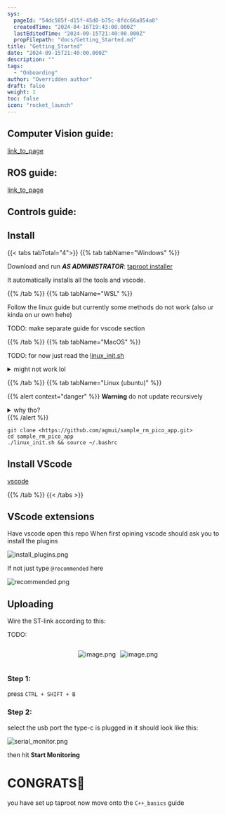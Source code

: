 ```yaml
---
sys:
  pageId: "54dc585f-d15f-45d0-b75c-8fdc66a854a8"
  createdTime: "2024-04-16T19:43:00.000Z"
  lastEditedTime: "2024-09-15T21:40:00.000Z"
  propFilepath: "docs/Getting_Started.md"
title: "Getting_Started"
date: "2024-09-15T21:40:00.000Z"
description: ""
tags:
  - "Onboarding"
author: "Overridden author"
draft: false
weight: 1
toc: false
icon: "rocket_launch"
---
```


## Computer Vision guide:

[link_to_page](86d45bc0-388b-4d26-8848-44f255f73d0e)

## ROS guide:

[link_to_page](3c76c1de-ec8f-46d6-8b0a-294005edc2d5)

## Controls guide:

## Install

{{< tabs tabTotal="4">}}
{{% tab tabName="Windows" %}}

Download and run _**AS ADMINISTRATOR**_: [taproot installer](https://github.com/Thornbots/TeachingFreshies/releases/tag/1.0)

It automatically installs all the tools and vscode.

{{% /tab %}}
{{% tab tabName="WSL" %}}

Follow the linux guide but currently some methods do not work (also ur kinda on ur own hehe)

TODO: make separate guide for vscode section

{{% /tab %}}
{{% tab tabName="MacOS" %}}

TODO: for now just read the [linux_init.sh](https://github.com/agmui/sample_rm_pico_app/blob/main/linux_init.sh)

<details>
<summary>might not work lol</summary>

`brew install libusb pkg-config`

Next install: [vscode](https://code.visualstudio.com/Download)

</details>

{{% /tab %}}
{{% tab tabName="Linux (ubuntu)" %}}

{{% alert context="danger" %}}
**Warning** do not update recursively
<details>
<summary>why tho?</summary>
There are some submodules that may go on for a while (like tinyusb) and I highly
recommend you don't need to get them.
If you want to see what submodules I update just look in `linux_init.sh`
</details>
{{% /alert %}}

```shell
git clone <https://github.com/agmui/sample_rm_pico_app.git>
cd sample_rm_pico_app
./linux_init.sh && source ~/.bashrc
```

## Install VScode

[vscode](https://code.visualstudio.com/Download)

{{% /tab %}}
{{< /tabs >}}

## VScode extensions

Have vscode open this repo
When first opining vscode should ask you to install the plugins

![install_plugins.png](https://prod-files-secure.s3.us-west-2.amazonaws.com/d518164a-d88e-44d1-a4ee-3adb3bd8bce0/89bd30f0-1825-4e77-867b-0a41ce370880/install_plugins.png?X-Amz-Algorithm=AWS4-HMAC-SHA256&X-Amz-Content-Sha256=UNSIGNED-PAYLOAD&X-Amz-Credential=ASIAZI2LB4666KGDLLPI%2F20250206%2Fus-west-2%2Fs3%2Faws4_request&X-Amz-Date=20250206T160731Z&X-Amz-Expires=3600&X-Amz-Security-Token=IQoJb3JpZ2luX2VjEEcaCXVzLXdlc3QtMiJHMEUCIQCh%2F53YhYW8Rrn2OPUM3kNmXj%2FnFhWxptW8LBspW3z7cwIgSAJHYAtlpTCs3HAPatkIgQrNxYdlC0NhmHeq3tTtXCUq%2FwMIYBAAGgw2Mzc0MjMxODM4MDUiDOkZHneEKM9wF2QjdSrcAy2EDuFrXxStZ%2FwZPv%2BA%2FKhxAK9CID6HcZ7CwZqAgKiJBwA0oWsylCm2L7RwrGjqqkgJbDg%2BbHb2c1rcxLf2T7IPP%2FZcfamhFDSveUIuUpMuOT4MgDxsYRM8CfyMGaO1KoEqmDtPxwZn4DX5WFiqOiJ8W5a4djYPZ80RYmzoiAVIwNT6DEwHz7pJtIjibankf8P3Y0a%2BYg8s8RbH6kwK26XVtupJt3SyWxB7VMsoeCpXTo4ya9%2FlBfVmtofE8iEQkRo1rzBhkFRCqbXXoWIvYfhIZlUZoMmZkk36dZ9Z%2FiS39%2FuzCKhjtr6nR%2Bjqby2aYobnPaF1WmMEzxOLObcugSz0JbiD4hayjvCiZKRfo%2BtEs5Zt6mVCq2hvuSCE5SuMV7q4dPBIOWwhoZL7zhv%2FvG%2FKlsSrHZy2mr3GPsX8eKQkFYBgOpdbgfN6H1DiF9dxK%2FQ30DuF82j3RzdSy7wxAL8e5qR%2B5hh9x82%2B6PgGPkYiJQmYbXTAY1mfJIpm3u0j0n70NtS%2FutTdhmXqFku86z9K7ZOwfebT0Gw6N1fJX1cvqgpwm6hhT7jf4IcVA32JxObAgXBMRf3rAIuztKvO6gIgoo0dI2Y3631LzlLypJox9C0tshIfn4cYxUnsMKedk70GOqUBf6i44inpLt02DNhWlNPwI9vworUTIYu%2FkAAVAqSBDkJCgpOXIrhwkjrh6hEcDbzpzKcZ0m727ng9IJqGEXGJO%2FfdaHy1bSJvp7Vv9nZ76mhhOZYcHWubRY29K7ZEwvLqTwiWL0P%2Bu9LyiIMt1mskN%2F%2B5cX%2FrPA8%2FBMBQF4iUOgldxXvQGIRWwgLq2e7%2BLoSo6R5QNdcyXPT%2FT09feeviPn5IZn7%2F&X-Amz-Signature=1518ad050bb7d6874732e3ae3bbc196dddc70a2c90e8269553a0c030bf554e4f&X-Amz-SignedHeaders=host&x-id=GetObject)

If not just type `@recommended` here  

![recommended.png](https://prod-files-secure.s3.us-west-2.amazonaws.com/d518164a-d88e-44d1-a4ee-3adb3bd8bce0/61e661e9-5d85-4dfc-be0d-8d2097a5e793/recommended.png?X-Amz-Algorithm=AWS4-HMAC-SHA256&X-Amz-Content-Sha256=UNSIGNED-PAYLOAD&X-Amz-Credential=ASIAZI2LB4666KGDLLPI%2F20250206%2Fus-west-2%2Fs3%2Faws4_request&X-Amz-Date=20250206T160731Z&X-Amz-Expires=3600&X-Amz-Security-Token=IQoJb3JpZ2luX2VjEEcaCXVzLXdlc3QtMiJHMEUCIQCh%2F53YhYW8Rrn2OPUM3kNmXj%2FnFhWxptW8LBspW3z7cwIgSAJHYAtlpTCs3HAPatkIgQrNxYdlC0NhmHeq3tTtXCUq%2FwMIYBAAGgw2Mzc0MjMxODM4MDUiDOkZHneEKM9wF2QjdSrcAy2EDuFrXxStZ%2FwZPv%2BA%2FKhxAK9CID6HcZ7CwZqAgKiJBwA0oWsylCm2L7RwrGjqqkgJbDg%2BbHb2c1rcxLf2T7IPP%2FZcfamhFDSveUIuUpMuOT4MgDxsYRM8CfyMGaO1KoEqmDtPxwZn4DX5WFiqOiJ8W5a4djYPZ80RYmzoiAVIwNT6DEwHz7pJtIjibankf8P3Y0a%2BYg8s8RbH6kwK26XVtupJt3SyWxB7VMsoeCpXTo4ya9%2FlBfVmtofE8iEQkRo1rzBhkFRCqbXXoWIvYfhIZlUZoMmZkk36dZ9Z%2FiS39%2FuzCKhjtr6nR%2Bjqby2aYobnPaF1WmMEzxOLObcugSz0JbiD4hayjvCiZKRfo%2BtEs5Zt6mVCq2hvuSCE5SuMV7q4dPBIOWwhoZL7zhv%2FvG%2FKlsSrHZy2mr3GPsX8eKQkFYBgOpdbgfN6H1DiF9dxK%2FQ30DuF82j3RzdSy7wxAL8e5qR%2B5hh9x82%2B6PgGPkYiJQmYbXTAY1mfJIpm3u0j0n70NtS%2FutTdhmXqFku86z9K7ZOwfebT0Gw6N1fJX1cvqgpwm6hhT7jf4IcVA32JxObAgXBMRf3rAIuztKvO6gIgoo0dI2Y3631LzlLypJox9C0tshIfn4cYxUnsMKedk70GOqUBf6i44inpLt02DNhWlNPwI9vworUTIYu%2FkAAVAqSBDkJCgpOXIrhwkjrh6hEcDbzpzKcZ0m727ng9IJqGEXGJO%2FfdaHy1bSJvp7Vv9nZ76mhhOZYcHWubRY29K7ZEwvLqTwiWL0P%2Bu9LyiIMt1mskN%2F%2B5cX%2FrPA8%2FBMBQF4iUOgldxXvQGIRWwgLq2e7%2BLoSo6R5QNdcyXPT%2FT09feeviPn5IZn7%2F&X-Amz-Signature=5e2a492cc2485070bfd7804ea3e557bcddc64e2c83fd48a3538b13477a21519f&X-Amz-SignedHeaders=host&x-id=GetObject)

## Uploading

Wire the ST-link according to this:

TODO:

<div style="display: flex;flex-direction: row; column-gap:10px; max-width: 630px;justify-content: center;">
<div>

![image.png](https://prod-files-secure.s3.us-west-2.amazonaws.com/d518164a-d88e-44d1-a4ee-3adb3bd8bce0/210ecb78-1116-4d7b-b9b7-2292f66fa2c2/image.png?X-Amz-Algorithm=AWS4-HMAC-SHA256&X-Amz-Content-Sha256=UNSIGNED-PAYLOAD&X-Amz-Credential=ASIAZI2LB46656OIQ42X%2F20250206%2Fus-west-2%2Fs3%2Faws4_request&X-Amz-Date=20250206T160734Z&X-Amz-Expires=3600&X-Amz-Security-Token=IQoJb3JpZ2luX2VjEEcaCXVzLXdlc3QtMiJHMEUCIC5KRFkDhVTnltbQ96NiUIFZG1vZSq2RmgtWM%2FkqGTCUAiEAtKl6QHdNqVboWonu55G5h%2BPBb%2BSX5wRFOeaeMReiqbYq%2FwMIYBAAGgw2Mzc0MjMxODM4MDUiDKvpoZ6h9SZh8JdSjyrcAxD0VYFzTDGSIyhh%2BXHhLIQ3u%2F8%2BXKWZnnPbV4NKAjgpZvGtMIK2Md3%2FIZ5%2BXFpsDHImwg3UjMpty13EaxLdlc4t5Dd0A9EQAfpxifr7js8oicqQ6LDg6ZHPYHYsVyUbvdW67efxmz1B6TO0eEtZ36PT6A0RLqoLIxIxytrYEA2Ps3IhAmsgQiwZiiimddYEgaY9MmFGyGzbN6U2cQmfqFJew2buZ0P2Ad%2BrZweP3jWyfo9q60yZ8%2BKZ16lL4xDcOKLibeFDBtBvQ2XkqTfWM%2BpZKzApwVhpMcsci%2FNCtH5goBcvBzlpeFySPE%2BDRB%2BZFWEtC%2BugPzMXHQ%2Fn4hXnrnNuJfQBC%2Fuboxh5E%2BQBoIPnrhn7WSRxQvwL0MG8YD%2Bs2aOBe0LIPLM0qP9%2BpzdQGziL8811eKj8e9g6RrJCwkyAW7aYJjVWqO%2B%2BNSbAIzwps0CSbNxG786K0iY8fe4QxDMaDyW4PZajnFyCGOdZMq57xodGVikR7rvxRSldLxgTxuu9Mg9jSVStQhyaCpdpS1LEk9M7v7oHtgN%2FOsUZiPkcuTZ7Zd0tMMvomXnaYePm8CJe6SRsJkH2Qs%2BD0a1oXl8oOFLmrUoach6glsHu8EGZQ7%2Feopt5VJD20xwcMOedk70GOqUBX6Ip5z%2BQcTynP6OkzxHqMSXoisooBmC%2BETH5%2BWE%2BpWiTppfxENNpnH1g2d4JZshm4i0m7DUcvyq66ewJn%2BeHu06fu8gUsznPc1cVI7v5zn939LYyzW0h4eel2S5b0SVm8Kwtp4yq5QlhXx0opJa5M20Wj%2FIiIlI1hoEGaPUp%2FmrbwhRQlb%2BfRHVGJMS7cQUo7qqULKj5sJ5zVGJOjwycv3yp6QA2&X-Amz-Signature=54daf7454ed5aa44448a51ef4010f102b17f4855451619c9544fc2dce1cc89aa&X-Amz-SignedHeaders=host&x-id=GetObject)

</div>
<div>

![image.png](https://prod-files-secure.s3.us-west-2.amazonaws.com/d518164a-d88e-44d1-a4ee-3adb3bd8bce0/33a0fd0f-8ca6-4a86-8e09-26e95ded1fff/image.png?X-Amz-Algorithm=AWS4-HMAC-SHA256&X-Amz-Content-Sha256=UNSIGNED-PAYLOAD&X-Amz-Credential=ASIAZI2LB466RYGB5BZK%2F20250206%2Fus-west-2%2Fs3%2Faws4_request&X-Amz-Date=20250206T160734Z&X-Amz-Expires=3600&X-Amz-Security-Token=IQoJb3JpZ2luX2VjEEcaCXVzLXdlc3QtMiJHMEUCIQCNR7i6AD8XRb9V%2F4k9NKIzTLQsQAfleuOTm9AWtPBHrwIgQuU9eAOfhHAwxTyTaynyE%2BriP%2BPFmBdQYbknc5zgY%2FIq%2FwMIYBAAGgw2Mzc0MjMxODM4MDUiDIEIAkP%2F9VlqkuFuOSrcA%2FtuNIUM8FsUOU%2FMIJnuNlC6grQerE9C79e75QLiHFzCb8mxMbruktjvfVk8%2FgeMQO4Uhsk66%2FIX9UErRcds0BE4P%2B56pC1bODzNieeRKqijPZmTgSyk6cdHvV7HErlHhRJ8YsASiNKtJ35WWk%2F9XjcSpQOSQYx8mZsNvxYCDi47Eh2QxPi%2BaW8C9Ldn8OTQwohtsxVVlvWFy6MrCJfKGJMPzusg1rZrzhJL6BNyehe8lI2XWbGREorLC1X5iCysrsXUk9t8CZrPxbh9Dlzn5YqvtEPTcRyAXn2MsPvUi97q2KNxTy4HXzIU3oXtm8zkZx9zVWz2mA7j1F8xqXMfApOCURQMdQHrVBjcjifsaTmdFIkW%2FUjp0GMcO82Kq7CwS6PEHOpjEQMHzy7VIjj3FXD6NmDhMFbyYuNk5JWkbGSwETH45LJE0RkhakDC2eDPiHfXM2cbi2T6QMoJ7hmPkWSbaP%2FfF%2Fp1bi5MVhq5oc8YlgHqgG08mLikwtwRkxIeFlnzxwftwDgVcYcZsYUiSkpYQbsrXWGCwsJDmxH8CuvjmHxrj54yTjh%2BDPgDmXSZ7gnveIa7YfCiSwnWw9Bq7PKkIsN2O4DULJu6Qj7nqnGmfXuWLgvqp%2FcoKJeIMJudk70GOqUB7510gt1rS4YzIjCPlGo%2FVZsfpkL8c7fkZfSTrpObBbh2%2BRe7FsyG2zjV%2B56MJxfhLZkNnmsEpMD8epxxxu5hNpex8mpgLH%2BpcMspZUiGb407UIPRE7E%2FhVWocXcP0Bp1n0LQRfmhCqt99EITk91Iry3izG53eUQsQ07FnetG3mr2u5%2B%2B6ax5ihSRPqwfQi4C9X9Rjd5q6J3xr7H1MZmOYFixReLd&X-Amz-Signature=241be64a4fa4947b102ad02cef647235d92650d4375b8b97055c6cd1ab732a24&X-Amz-SignedHeaders=host&x-id=GetObject)

</div>
</div>

### Step 1:

press `CTRL + SHIFT + B`

### Step 2:

select the usb port the type-c is plugged in it should look like this:

![serial_monitor.png](https://prod-files-secure.s3.us-west-2.amazonaws.com/d518164a-d88e-44d1-a4ee-3adb3bd8bce0/f03f4774-05d4-4393-b6a0-d5efb6d315ab/serial_monitor.png?X-Amz-Algorithm=AWS4-HMAC-SHA256&X-Amz-Content-Sha256=UNSIGNED-PAYLOAD&X-Amz-Credential=ASIAZI2LB4666KGDLLPI%2F20250206%2Fus-west-2%2Fs3%2Faws4_request&X-Amz-Date=20250206T160731Z&X-Amz-Expires=3600&X-Amz-Security-Token=IQoJb3JpZ2luX2VjEEcaCXVzLXdlc3QtMiJHMEUCIQCh%2F53YhYW8Rrn2OPUM3kNmXj%2FnFhWxptW8LBspW3z7cwIgSAJHYAtlpTCs3HAPatkIgQrNxYdlC0NhmHeq3tTtXCUq%2FwMIYBAAGgw2Mzc0MjMxODM4MDUiDOkZHneEKM9wF2QjdSrcAy2EDuFrXxStZ%2FwZPv%2BA%2FKhxAK9CID6HcZ7CwZqAgKiJBwA0oWsylCm2L7RwrGjqqkgJbDg%2BbHb2c1rcxLf2T7IPP%2FZcfamhFDSveUIuUpMuOT4MgDxsYRM8CfyMGaO1KoEqmDtPxwZn4DX5WFiqOiJ8W5a4djYPZ80RYmzoiAVIwNT6DEwHz7pJtIjibankf8P3Y0a%2BYg8s8RbH6kwK26XVtupJt3SyWxB7VMsoeCpXTo4ya9%2FlBfVmtofE8iEQkRo1rzBhkFRCqbXXoWIvYfhIZlUZoMmZkk36dZ9Z%2FiS39%2FuzCKhjtr6nR%2Bjqby2aYobnPaF1WmMEzxOLObcugSz0JbiD4hayjvCiZKRfo%2BtEs5Zt6mVCq2hvuSCE5SuMV7q4dPBIOWwhoZL7zhv%2FvG%2FKlsSrHZy2mr3GPsX8eKQkFYBgOpdbgfN6H1DiF9dxK%2FQ30DuF82j3RzdSy7wxAL8e5qR%2B5hh9x82%2B6PgGPkYiJQmYbXTAY1mfJIpm3u0j0n70NtS%2FutTdhmXqFku86z9K7ZOwfebT0Gw6N1fJX1cvqgpwm6hhT7jf4IcVA32JxObAgXBMRf3rAIuztKvO6gIgoo0dI2Y3631LzlLypJox9C0tshIfn4cYxUnsMKedk70GOqUBf6i44inpLt02DNhWlNPwI9vworUTIYu%2FkAAVAqSBDkJCgpOXIrhwkjrh6hEcDbzpzKcZ0m727ng9IJqGEXGJO%2FfdaHy1bSJvp7Vv9nZ76mhhOZYcHWubRY29K7ZEwvLqTwiWL0P%2Bu9LyiIMt1mskN%2F%2B5cX%2FrPA8%2FBMBQF4iUOgldxXvQGIRWwgLq2e7%2BLoSo6R5QNdcyXPT%2FT09feeviPn5IZn7%2F&X-Amz-Signature=666dde7bf39a74d4e04bd00b7732e9e69312701aea5b3fa78441e48aa2beabe7&X-Amz-SignedHeaders=host&x-id=GetObject)

then hit **Start Monitoring**

# CONGRATS🎉

you have set up taproot now move onto the `C++_basics` guide
